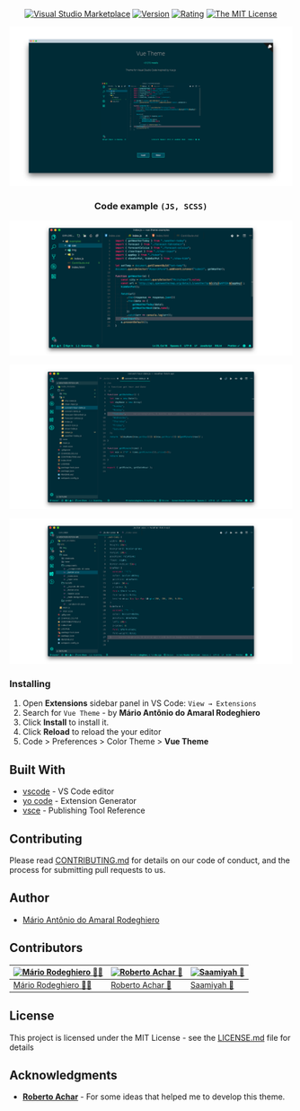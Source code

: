 <div align="center">

[![Visual Studio Marketplace](https://vsmarketplacebadge.apphb.com/installs-short/mariorodeghiero.vue-theme.svg?style=flat-square)](https://marketplace.visualstudio.com/items?itemName=mariorodeghiero.vue-theme)
[![Version](https://vsmarketplacebadge.apphb.com/version-short/mariorodeghiero.vue-theme.svg)](https://marketplace.visualstudio.com/items?itemName=mariorodeghiero.vue-theme)
[![Rating](https://vsmarketplacebadge.apphb.com/rating-short/mariorodeghiero.vue-theme.svg)](https://marketplace.visualstudio.com/items?itemName=mariorodeghiero.vue-theme)
[![The MIT License](https://img.shields.io/badge/license-MIT-blue.svg?style=flat-square)](http://opensource.org/licenses/MIT)

![Example1 running](images/vue-theme-page.png)

</div>

<div align="center">

### Code example `(JS, SCSS)`

![Example running](images/example.png)

![Example2 running](images/example-2.png)

![Example3 running](images/example-3.png)

</div>

### Installing

1.  Open **Extensions** sidebar panel in VS Code: `View → Extensions`
2.  Search for `Vue Theme` - by **Mário Antônio do Amaral Rodeghiero**
3.  Click **Install** to install it.
4.  Click **Reload** to reload the your editor
5.  Code > Preferences > Color Theme > **Vue Theme**

## Built With

- [vscode](https://code.visualstudio.com/download) - VS Code editor
- [yo code](https://code.visualstudio.com/docs/extensions/yocode) - Extension Generator
- [vsce](https://code.visualstudio.com/docs/extensions/publish-extension) - Publishing Tool Reference

## Contributing

Please read [CONTRIBUTING.md](CONTRIBUTING.md) for details on our code of conduct, and the process for submitting pull requests to us.

## Author

- [Mário Antônio do Amaral Rodeghiero](https://github.com/mariorodeghiero)

## Contributors

| [![Mário Rodeghiero 👨‍💻](https://avatars0.githubusercontent.com/u/24671133?s=60&v=4)](https://github.com/mariorodeghiero) | [![Roberto Achar 📖](https://avatars2.githubusercontent.com/u/7755073?s=60&v=4)](https://github.com/robertoachar) | [![Saamiyah 📖](https://avatars0.githubusercontent.com/u/7201256?s=60&v=4)](https://github.com/Saamiyah) |
| ------------------------------------------------------------------------------------------------------------------------ | ----------------------------------------------------------------------------------------------------------------- | -------------------------------------------------------------------------------------------------------- |
| [Mário Rodeghiero 👨‍💻](https://github.com/mariorodeghiero)                                                                | [Roberto Achar 📖](https://github.com/robertoachar)                                                               | [Saamiyah 📖](https://github.com/Saamiyah)                                                               |

## License

This project is licensed under the MIT License - see the [LICENSE.md](LICENSE.md) file for details

## Acknowledgments

- [**Roberto Achar**](https://github.com/robertoachar) - For some ideas that helped me to develop this theme.
